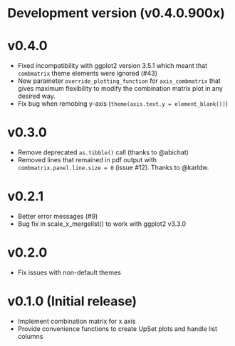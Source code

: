 
# Development version (v0.4.0.900x)

# v0.4.0

* Fixed incompatibility with ggplot2 version 3.5.1 which meant that `combmatrix` theme
elements were ignored (#43)
* New parameter `override_plotting_function` for `axis_combmatrix` that gives maximum
flexibility to modify the combination matrix plot in any desired way.
* Fix bug when remobing y-axis (`theme(axis.text.y = element_blank())`)

# v0.3.0

* Remove deprecated `as.tibble()` call (thanks to @abichat)
* Removed lines that remained in pdf output with `combmatrix.panel.line.size = 0`
(issue #12). Thanks to @karldw.

# v0.2.1

* Better error messages (#9)
* Bug fix in scale_x_mergelist() to work with ggplot2 v3.3.0

# v0.2.0

* Fix issues with non-default themes


# v0.1.0 (Initial release)

* Implement combination matrix for x axis
* Provide convenience functions to create UpSet plots and handle
list columns

